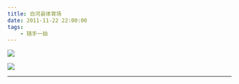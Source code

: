 ```yaml
---
title: 白河县体育场
date: 2011-11-22 22:00:00
tags:
    - 随手一拍
---
```


![](/img/suishouyipai/2011-11-22/1.jpg)

![](/img/suishouyipai/2011-11-22/2.jpg)

---